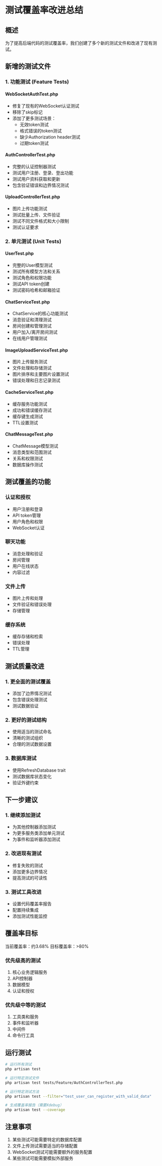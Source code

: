 # 测试覆盖率改进总结

## 概述
为了提高后端代码的测试覆盖率，我们创建了多个新的测试文件和改进了现有测试。

## 新增的测试文件

### 1. 功能测试 (Feature Tests)

#### WebSocketAuthTest.php
- 修复了现有的WebSocket认证测试
- 移除了skip标记
- 添加了更多测试场景：
  - 无效token测试
  - 格式错误的token测试
  - 缺少Authorization header测试
  - 过期token测试

#### AuthControllerTest.php
- 完整的认证控制器测试
- 测试用户注册、登录、登出功能
- 测试用户资料获取和更新
- 包含验证错误和边界情况测试

#### UploadControllerTest.php
- 图片上传功能测试
- 测试批量上传、文件验证
- 测试不同文件格式和大小限制
- 测试认证要求

### 2. 单元测试 (Unit Tests)

#### UserTest.php
- 完整的User模型测试
- 测试所有模型方法和关系
- 测试角色和权限功能
- 测试API token创建
- 测试密码哈希和邮箱验证

#### ChatServiceTest.php
- ChatService的核心功能测试
- 消息验证和清理测试
- 房间创建和管理测试
- 用户加入/离开房间测试
- 在线用户管理测试

#### ImageUploadServiceTest.php
- 图片上传服务测试
- 文件处理和存储测试
- 图片排序和主要图片设置测试
- 错误处理和日志记录测试

#### CacheServiceTest.php
- 缓存服务功能测试
- 成功和错误缓存测试
- 缓存键生成测试
- TTL设置测试

#### ChatMessageTest.php
- ChatMessage模型测试
- 消息类型和范围测试
- 关系和权限测试
- 数据库操作测试

## 测试覆盖的功能

### 认证和授权
- 用户注册和登录
- API token管理
- 用户角色和权限
- WebSocket认证

### 聊天功能
- 消息处理和验证
- 房间管理
- 用户在线状态
- 内容过滤

### 文件上传
- 图片上传和处理
- 文件验证和错误处理
- 存储管理

### 缓存系统
- 缓存存储和检索
- 错误处理
- TTL管理

## 测试质量改进

### 1. 更全面的测试覆盖
- 添加了边界情况测试
- 包含错误处理测试
- 测试数据验证

### 2. 更好的测试结构
- 使用适当的测试命名
- 清晰的测试组织
- 合理的测试数据设置

### 3. 数据库测试
- 使用RefreshDatabase trait
- 测试数据库状态变化
- 验证外键约束

## 下一步建议

### 1. 继续添加测试
- 为其他控制器添加测试
- 为更多服务类添加单元测试
- 为事件和监听器添加测试

### 2. 改进现有测试
- 修复失败的测试
- 添加更多边界情况
- 提高测试的可读性

### 3. 测试工具改进
- 设置代码覆盖率报告
- 配置持续集成
- 添加测试性能监控

## 覆盖率目标

当前覆盖率：约3.68%
目标覆盖率：>80%

### 优先级高的测试
1. 核心业务逻辑服务
2. API控制器
3. 数据模型
4. 认证和授权

### 优先级中等的测试
1. 工具类和服务
2. 事件和监听器
3. 中间件
4. 命令行工具

## 运行测试

```bash
# 运行所有测试
php artisan test

# 运行特定测试文件
php artisan test tests/Feature/AuthControllerTest.php

# 运行特定测试方法
php artisan test --filter="test_user_can_register_with_valid_data"

# 生成覆盖率报告（需要Xdebug）
php artisan test --coverage
```

## 注意事项

1. 某些测试可能需要特定的数据库配置
2. 文件上传测试需要适当的存储配置
3. WebSocket测试可能需要额外的服务配置
4. 某些测试可能需要模拟外部服务 